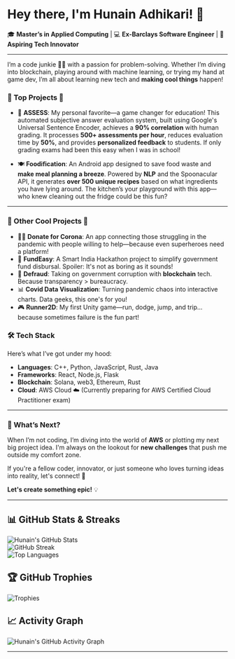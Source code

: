 # Hey there, I'm Hunain Adhikari! 👋

🎓 **Master’s in Applied Computing** | 💻 **Ex-Barclays Software Engineer** | 🚀 **Aspiring Tech Innovator**

---

I’m a code junkie 🧑‍💻 with a passion for problem-solving. Whether I’m diving into blockchain, playing around with machine learning, or trying my hand at game dev, I’m all about learning new tech and **making cool things** happen!

### 🌟 Top Projects 🌟

- 📝 **ASSESS**: My personal favorite—a game changer for education! This automated subjective answer evaluation system, built using Google's Universal Sentence Encoder, achieves a **90% correlation** with human grading. It processes **500+ assessments per hour**, reduces evaluation time by **50%**, and provides **personalized feedback** to students. If only grading exams had been this easy when I was in school!
  
- 🍽️ **Foodification**: An Android app designed to save food waste and **make meal planning a breeze**. Powered by **NLP** and the Spoonacular API, it generates **over 500 unique recipes** based on what ingredients you have lying around. The kitchen’s your playground with this app—who knew cleaning out the fridge could be this fun?

---

### 🚧 Other Cool Projects 🚧

- 🦸‍♂️ **Donate for Corona**: An app connecting those struggling in the pandemic with people willing to help—because even superheroes need a platform!
- 🏦 **FundEasy**: A Smart India Hackathon project to simplify government fund disbursal. Spoiler: It's not as boring as it sounds!
- 🔗 **Defraud**: Taking on government corruption with **blockchain** tech. Because transparency > bureaucracy.
- 📊 **Covid Data Visualization**: Turning pandemic chaos into interactive charts. Data geeks, this one's for you!
- 🎮 **Runner2D**: My first Unity game—run, dodge, jump, and trip... because sometimes failure is the fun part!

### 🛠️ Tech Stack
Here’s what I’ve got under my hood:
- **Languages**: C++, Python, JavaScript, Rust, Java
- **Frameworks**: React, Node.js, Flask
- **Blockchain**: Solana, web3, Ethereum, Rust
- **Cloud**: AWS Cloud ☁️ (Currently preparing for AWS Certified Cloud Practitioner exam)

---

### 🎯 What’s Next?
When I’m not coding, I’m diving into the world of **AWS** or plotting my next big project idea. I'm always on the lookout for **new challenges** that push me outside my comfort zone.

If you're a fellow coder, innovator, or just someone who loves turning ideas into reality, let's connect! 🤝

**Let's create something epic!** 💡

---

## 📊 GitHub Stats & Streaks

![Hunain's GitHub Stats](https://github-readme-stats.vercel.app/api?username=hunainadhi&show_icons=true&theme=radical&hide=prs,issues)  
![GitHub Streak](https://github-readme-streak-stats.herokuapp.com/?user=hunainadhi&theme=radical)  
![Top Languages](https://github-readme-stats.vercel.app/api/top-langs/?username=hunainadhi&layout=compact&theme=radical)

## 🏆 GitHub Trophies

![Trophies](https://github-profile-trophy.vercel.app/?username=hunainadhi&theme=radical&column=4)

## 📈 Activity Graph

![Hunain's GitHub Activity Graph](https://github-readme-activity-graph.cyclic.app/graph?username=hunainadhi&theme=react-dark&bg_color=20232a&hide_border=true&line=F85D7F&color=F85D7F)

---

